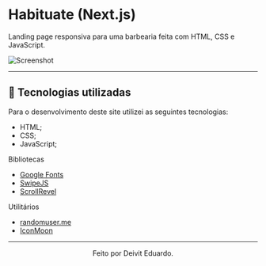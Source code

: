 # Habituate (Next.js)

Landing page responsiva para uma barbearia feita com HTML, CSS e JavaScript.

![Screenshot](https://i.imgur.com/QzRt7BF.png)

---

## 🧪 Tecnologias utilizadas

Para o desenvolvimento deste site utilizei as seguintes tecnologias:

- HTML;
- CSS;
- JavaScript;

Bibliotecas

- [Google Fonts](https://fonts.google.com/)
- [SwipeJS](https://github.com/nolimits4web/Swiper)
- [ScrollRevel](https://scrollrevealjs.org)

Utilitários

- [randomuser.me](https://randomuser.me/photos)
- [IconMoon](https://icomoon.io/app/#/select)

---

<p align="center">Feito por Deivit Eduardo.</p>
